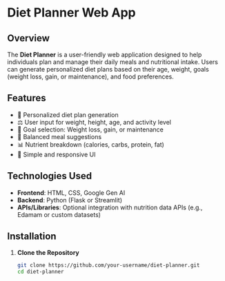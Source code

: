 #  Diet Planner Web App

## Overview
The **Diet Planner** is a user-friendly web application designed to help individuals plan and manage their daily meals and nutritional intake. Users can generate personalized diet plans based on their age, weight, goals (weight loss, gain, or maintenance), and food preferences.

## Features
- 🧮 Personalized diet plan generation
- ⚖️ User input for weight, height, age, and activity level
- 🎯 Goal selection: Weight loss, gain, or maintenance
- 🥦 Balanced meal suggestions
- 📊 Nutrient breakdown (calories, carbs, protein, fat)
- 📝 Simple and responsive UI

## Technologies Used
- **Frontend**: HTML, CSS, Google Gen AI
- **Backend**: Python (Flask or Streamlit)
- **APIs/Libraries**: Optional integration with nutrition data APIs (e.g., Edamam or custom datasets)

## Installation

1. **Clone the Repository**
   ```bash
   git clone https://github.com/your-username/diet-planner.git
   cd diet-planner
